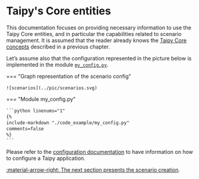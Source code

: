 # Taipy's Core entities

This documentation focuses on providing necessary information to use the Taipy Core entities, and in particular
the capabilities related to scenario management. It is assumed that the reader already knows the
[Taipy Core concepts](../concepts/index.md) described in a previous chapter.

Let’s assume also that the configuration represented in the picture below is implemented in the
module <a href="./code_example/my_config.py" download>`my_config.py`</a>.

=== "Graph representation of the scenario config"

    ![scenarios](../pic/scenarios.svg)

=== "Module my_config.py"

    ```python linenums="1"
    {%
    include-markdown "./code_example/my_config.py"
    comments=false
    %}
    ```

Please refer to the [configuration documentation](../config/index.md) to have information on how to configure a
Taipy application.

[:material-arrow-right: The next section presents the scenario creation](scenario-creation.md).
